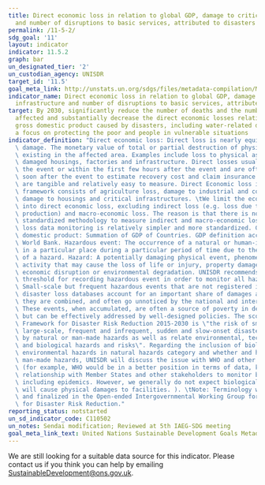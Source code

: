 ```yaml
---
title: Direct economic loss in relation to global GDP, damage to critical infrastructure
  and number of disruptions to basic services, attributed to disasters
permalink: /11-5-2/
sdg_goal: '11'
layout: indicator
indicator: 11.5.2
graph: bar
un_designated_tier: '2'
un_custodian_agency: UNISDR
target_id: '11.5'
goal_meta_link: http://unstats.un.org/sdgs/files/metadata-compilation/Metadata-Goal-11.pdf
indicator_name: Direct economic loss in relation to global GDP, damage to critical
  infrastructure and number of disruptions to basic services, attributed to disasters
target: By 2030, significantly reduce the number of deaths and the number of people
  affected and substantially decrease the direct economic losses relative to global
  gross domestic product caused by disasters, including water-related disasters, with
  a focus on protecting the poor and people in vulnerable situations
indicator_definition: "Direct economic loss: Direct loss is nearly equivalent to physical\
  \ damage. The monetary value of total or partial destruction of physical assets\
  \ existing in the affected area. Examples include loss to physical assets such as\
  \ damaged housings, factories and infrastructure. Direct losses usually happen during\
  \ the event or within the first few hours after the event and are often assessed\
  \ soon after the event to estimate recovery cost and claim insurance payments. These\
  \ are tangible and relatively easy to measure. Direct Economic loss in this indicator\
  \ framework consists of agriculture loss, damage to industrial and commercial facilities,\
  \ damage to housings and critical infrastructures. \tWe limit the economic loss\
  \ into direct economic loss, excluding indirect loss (e.g. loss due to interrupted\
  \ production) and macro-economic loss. The reason is that there is not yet universally\
  \ standardized methodology to measure indirect and macro-economic loss while direct\
  \ loss data monitoring is relatively simpler and more standardized. Global gross\
  \ domestic product: Summation of GDP of Countries. GDP definition according to the\
  \ World Bank. Hazardous event: The occurrence of a natural or human-induced phenomenon\
  \ in a particular place during a particular period of time due to the existence\
  \ of a hazard. Hazard: A potentially damaging physical event, phenomenon or human\
  \ activity that may cause the loss of life or injury, property damage, social and\
  \ economic disruption or environmental degradation. UNISDR recommends setting NO\
  \ threshold for recording hazardous event in order to monitor all hazardous events.\
  \ Small-scale but frequent hazardous events that are not registered in international\
  \ disaster loss databases account for an important share of damages and losses when\
  \ they are combined, and often go unnoticed by the national and international community.\
  \ These events, when accumulated, are often a source of poverty in developing countries\
  \ but can be effectively addressed by well-designed policies. The scope of the Sendai\
  \ Framework for Disaster Risk Reduction 2015-2030 is \"the risk of small-scale and\
  \ large-scale, frequent and infrequent, sudden and slow-onset disasters, caused\
  \ by natural or man-made hazards as well as relate environmental, technological\
  \ and biological hazards and risks\". Regarding the inclusion of biological and\
  \ environmental hazards in natural hazards category and whether and how to integrate\
  \ man-made hazards, UNISDR will discuss the issue with WHO and other organizations\
  \ (for example, WHO would be in a better position in terms of data, knowledge and\
  \ relationship with Member States and other stakeholders to monitor biological events\
  \ including epidemics. However, we generally do not expect biological disasters\
  \ will cause physical damages to facilities. ). \tNote: Terminology will be discussed\
  \ and finalized in the Open-ended Intergovernmental Working Group for Sendai Framework\
  \ for Disaster Risk Reduction."
reporting_status: notstarted
un_sd_indicator_code: C110502
un_notes: Sendai modification; Reviewed at 5th IAEG-SDG meeting
goal_meta_link_text: United Nations Sustainable Development Goals Metadata (pdf 2066kB)
---
```


We are still looking for a suitable data source for this indicator. Please contact us if you think you can help by emailing <a href="mailto:SustainableDevelopment@ons.gov.uk">SustainableDevelopment@ons.gov.uk</a>.


